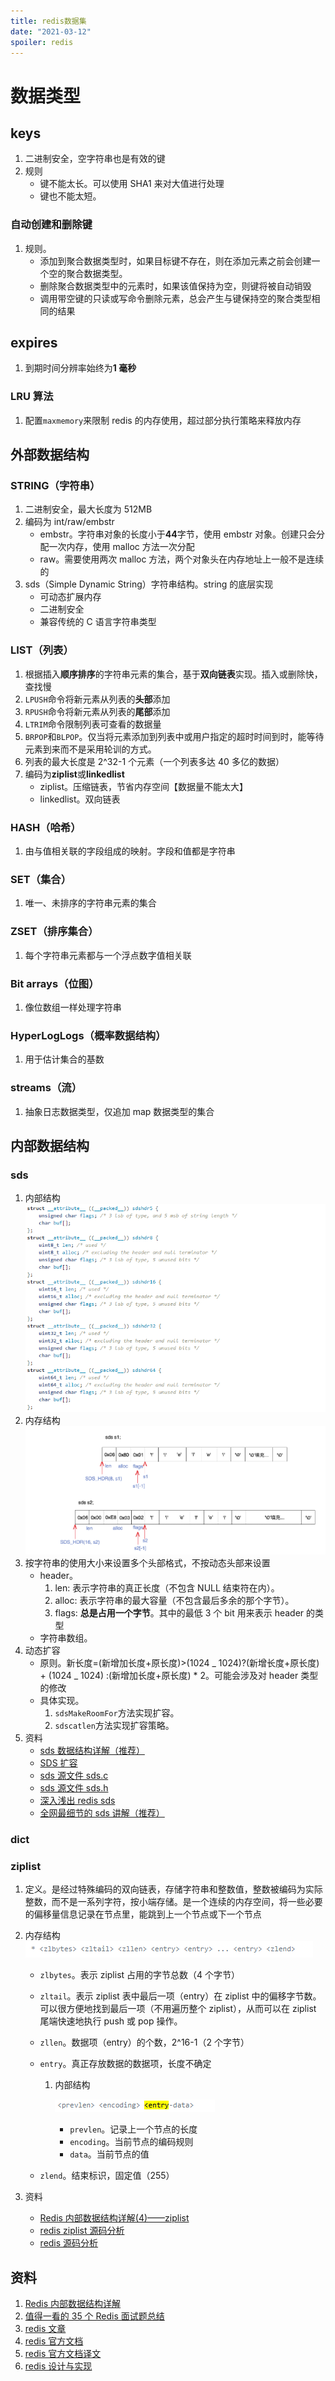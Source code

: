 ```yaml
---
title: redis数据集
date: "2021-03-12"
spoiler: redis
---
```


# 数据类型

## keys

1. 二进制安全，空字符串也是有效的键
2. 规则
   - 键不能太长。可以使用 SHA1 来对大值进行处理
   - 键也不能太短。

### 自动创建和删除键

1. 规则。
   - 添加到聚合数据类型时，如果目标键不存在，则在添加元素之前会创建一个空的聚合数据类型。
   - 删除聚合数据类型中的元素时，如果该值保持为空，则键将被自动销毁
   - 调用带空键的只读或写命令删除元素，总会产生与键保持空的聚合类型相同的结果

## expires

1. 到期时间分辨率始终为**1 毫秒**

### LRU 算法

1. 配置`maxmemory`来限制 redis 的内存使用，超过部分执行策略来释放内存

## 外部数据结构

### STRING（字符串）

1. 二进制安全，最大长度为 512MB
2. 编码为 int/raw/embstr
   - embstr。字符串对象的长度小于**44**字节，使用 embstr 对象。创建只会分配一次内存，使用 malloc 方法一次分配
   - raw。需要使用两次 malloc 方法，两个对象头在内存地址上一般不是连续的
3. sds（Simple Dynamic String）字符串结构。string 的底层实现
   - 可动态扩展内存
   - 二进制安全
   - 兼容传统的 C 语言字符串类型

### LIST（列表）

1. 根据插入**顺序排序**的字符串元素的集合，基于**双向链表**实现。插入或删除快，查找慢
2. `LPUSH`命令将新元素从列表的**头部**添加
3. `RPUSH`命令将新元素从列表的**尾部**添加
4. `LTRIM`命令限制列表可查看的数据量
5. `BRPOP`和`BLPOP`。仅当将元素添加到列表中或用户指定的超时时间到时，能等待元素到来而不是采用轮训的方式。
6. 列表的最大长度是 2^32-1 个元素（一个列表多达 40 多亿的数据）
7. 编码为**ziplist**或**linkedlist**
   - ziplist。压缩链表，节省内存空间【数据量不能太大】
   - linkedlist。双向链表

### HASH（哈希）

1. 由与值相关联的字段组成的映射。字段和值都是字符串

### SET（集合）

1. 唯一、未排序的字符串元素的集合

### ZSET（排序集合）

1. 每个字符串元素都与一个浮点数字值相关联

### Bit arrays（位图）

1. 像位数组一样处理字符串

### HyperLogLogs（概率数据结构）

1. 用于估计集合的基数

### streams（流）

1. 抽象日志数据类型，仅追加 map 数据类型的集合

## 内部数据结构

### sds

1. 内部结构
   ![image](./sds-struct.png)
2. 内存结构
   ![image](./sds-mem-structure.png)
3. 按字符串的使用大小来设置多个头部格式，不按动态头部来设置
   - header。
     1. len: 表示字符串的真正长度（不包含 NULL 结束符在内）。
     2. alloc: 表示字符串的最大容量（不包含最后多余的那个字节）。
     3. flags: **总是占用一个字节**。其中的最低 3 个 bit 用来表示 header 的类型
   - 字符串数组。
4. 动态扩容
   - 原则。新长度=(新增加长度+原长度)>(1024 _ 1024)?(新增长度+原长度) + (1024 _ 1024) :(新增加长度+原长度) \* 2。可能会涉及对 header 类型的修改
   - 具体实现。
     1. `sdsMakeRoomFor`方法实现扩容。
     2. `sdscatlen`方法实现扩容策略。
5. 资料
   - [sds 数据结构详解（推荐）](http://zhangtielei.com/posts/blog-redis-sds.html)
   - [SDS 扩容](https://blog.csdn.net/weixin_40318210/article/details/85316315)
   - [sds 源文件 sds.c](https://github.com/redis/redis/blob/unstable/src/sds.c)
   - [sds 源文件 sds.h](https://github.com/redis/redis/blob/unstable/src/sds.h)
   - [深入浅出 redis sds](https://blog.csdn.net/qq193423571/article/details/81637075)
   - [全网最细节的 sds 讲解（推荐）](https://zhuanlan.zhihu.com/p/269496479)

### dict

### ziplist

1. 定义。是经过特殊编码的双向链表，存储字符串和整数值，整数被编码为实际整数，而不是一系列字符，按小端存储。是一个连续的内存空间，将一些必要的偏移量信息记录在节点里，能跳到上一个节点或下一个节点
2. 内存结构
   ![image](./ziplist-structure.png)

   - `zlbytes`。表示 ziplist 占用的字节总数（4 个字节）
   - `zltail`。表示 ziplist 表中最后一项（entry）在 ziplist 中的偏移字节数。可以很方便地找到最后一项（不用遍历整个 ziplist），从而可以在 ziplist 尾端快速地执行 push 或 pop 操作。
   - `zllen`。数据项（entry）的个数，2^16-1（2 个字节）
   - `entry`。真正存放数据的数据项，长度不确定

     1. 内部结构

        ![image](./entry-structure.png)

        - `prevlen`。记录上一个节点的长度
        - `encoding`。当前节点的编码规则
        - `data`。当前节点的值

   - `zlend`。结束标识，固定值（255）

3. 资料
   - [Redis 内部数据结构详解(4)——ziplist](http://zhangtielei.com/posts/blog-redis-ziplist.html)
   - [redis ziplist 源码分析](https://segmentfault.com/a/1190000017328042)
   - [redis 源码分析](https://segmentfault.com/a/1190000016901154)

## 资料

1. [Redis 内部数据结构详解](http://zhangtielei.com/posts/blog-redis-dict.html)
2. [值得一看的 35 个 Redis 面试题总结](https://segmentfault.com/a/1190000022381177)
3. [redis 文章](https://www.cnblogs.com/shoshana-kong/tag/redis/)
4. [redis 官方文档](https://redis.io/topics/data-types-intro)
5. [redis 官方文档译文](http://ifeve.com/redis-data-types/)
6. [redis 设计与实现](http://redisbook.com/index.html)
